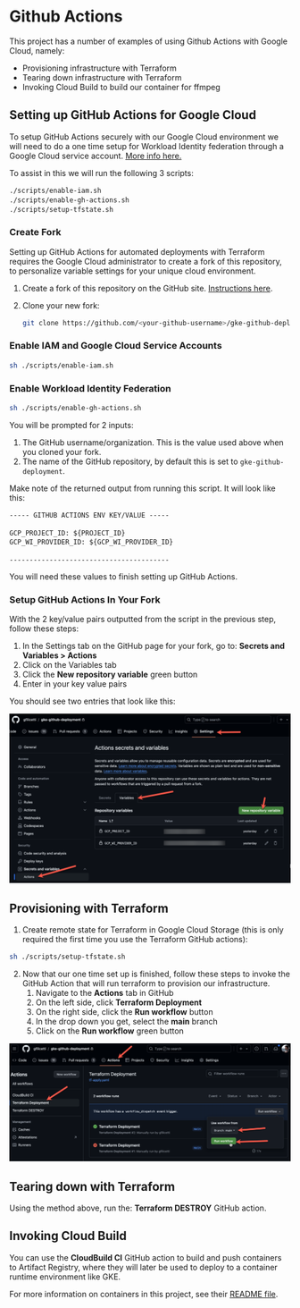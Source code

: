 # Github Actions
This project has a number of examples of using Github Actions with Google Cloud, namely:

- Provisioning infrastructure with Terraform
- Tearing down infrastructure with Terraform
- Invoking Cloud Build to build our container for ffmpeg

## Setting up GitHub Actions for Google Cloud
To setup GitHub Actions securely with our Google Cloud environment we will need to do a one time setup for Workload Identity federation through a Google Cloud service account. [More info here.](https://github.com/google-github-actions/auth?tab=readme-ov-file#workload-identity-federation-through-a-service-account)

To assist in this we will run the following 3 scripts:

```bash
./scripts/enable-iam.sh
./scripts/enable-gh-actions.sh
./scripts/setup-tfstate.sh
```

### Create Fork 

Setting up GitHub Actions for automated deployments with Terraform requires the Google Cloud administrator to create a fork of this repository, to personalize variable settings for your unique cloud environment.

1. Create a fork of this repository on the GitHub site. [Instructions here](https://docs.github.com/en/pull-requests/collaborating-with-pull-requests/working-with-forks/fork-a-repo).

2. Clone your new fork:

    ```bash
    git clone https://github.com/<your-github-username>/gke-github-deployment.git
    ```

### Enable IAM and Google Cloud Service Accounts 

```bash
sh ./scripts/enable-iam.sh
```

### Enable Workload Identity Federation 

```bash
sh ./scripts/enable-gh-actions.sh
```

You will be prompted for 2 inputs:

1. The GitHub username/organization. This is the value used above when you cloned your fork.
1. The name of the GitHub repository, by default this is set to `gke-github-deployment`.

Make note of the returned output from running this script. It will look like this: 

```
----- GITHUB ACTIONS ENV KEY/VALUE -----

GCP_PROJECT_ID: ${PROJECT_ID}
GCP_WI_PROVIDER_ID: ${GCP_WI_PROVIDER_ID}

----------------------------------------
```

You will need these values to finish setting up GitHub Actions. 

### Setup GitHub Actions In Your Fork

With the 2 key/value pairs outputted from the script in the previous step, follow these steps:

1. In the Settings tab on the GitHub page for your fork, go to: **Secrets and Variables > Actions** 
1. Click on the Variables tab
1. Click the **New repository variable** green button
1. Enter in your key value pairs

You should see two entries that look like this:

![Setup GitHub Actions in Repository](../docs/img/gh-actions-env-setup.png)

## Provisioning with Terraform

1. Create remote state for Terraform in Google Cloud Storage (this is only required the first time you use the Terraform GitHub actions):

  ```bash
  sh ./scripts/setup-tfstate.sh
  ```

2. Now that our one time set up is finished, follow these steps to invoke the GitHub Action that will run terraform to provision our infrastructure.
    1. Navigate to the **Actions** tab in GitHub
    1. On the left side, click **Terraform Deployment**
    1. On the right side, click the **Run workflow** button
    1. In the drop down you get, select the **main** branch
    1. Click on the **Run workflow** green button

![Run Terraform deployment workflow](../docs/img/gh-actions-workflow-run.png)

## Tearing down with Terraform

Using the method above, run the: **Terraform DESTROY** GitHub action.

## Invoking Cloud Build

You can use the **CloudBuild CI** GitHub action to build and push containers to Artifact Registry, where they will later be used to deploy to a container runtime environment like GKE.

For more information on containers in this project, see their [README file](../containers/ffmpeg/README.md).
